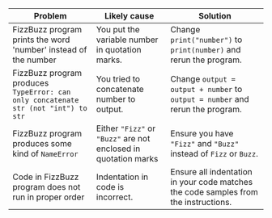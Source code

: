 | Problem                                                                            | Likely cause                                                    | Solution                                                                            |
|------------------------------------------------------------------------------------|-----------------------------------------------------------------|-------------------------------------------------------------------------------------|
| FizzBuzz program prints the word 'number' instead of the number                    | You put the variable number in quotation marks.                 | Change `print("number")` to `print(number)` and rerun the program.                  |
| FizzBuzz program produces `TypeError: can only concatenate str (not "int") to str` | You tried to concatenate number to output.                      | Change `output = output + number` to `output = number` and rerun the program.       |
| FizzBuzz program produces some kind of `NameError`                                 | Either `"Fizz"` or `"Buzz"` are not enclosed in quotation marks | Ensure you have `"Fizz"` and `"Buzz"` instead of `Fizz` or `Buzz`.                  |
| Code in FizzBuzz program does not run in proper order                              | Indentation in code is incorrect.                               | Ensure all indentation in your code matches the code samples from the instructions. |
